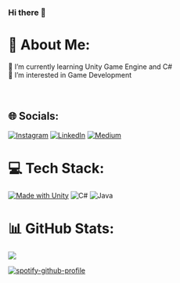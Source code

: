 ### Hi there 👋

<!--
**OnurKucukoz/OnurKucukoz** is a ✨ _special_ ✨ repository because its `README.md` (this file) appears on your GitHub profile.

Here are some ideas to get you started:

- 🔭 I’m currently working on ...
- 🌱 I’m currently learning ...
- 👯 I’m looking to collaborate on ...
- 🤔 I’m looking for help with ...
- 💬 Ask me about ...
- 📫 How to reach me: ...
- 😄 Pronouns: ...
- ⚡ Fun fact: ...
-->
# 💫 About Me:
🌱 I’m currently learning Unity Game Engine and C#<br>🤝 I’m interested in Game Development <br><br><br>


## 🌐 Socials:
[![Instagram](https://img.shields.io/badge/Instagram-%23E4405F.svg?logo=Instagram&logoColor=white)](https://instagram.com/kucukozonur) [![LinkedIn](https://img.shields.io/badge/LinkedIn-%230077B5.svg?logo=linkedin&logoColor=white)](https://linkedin.com/in/onur-kucukoz) [![Medium](https://img.shields.io/badge/Medium-12100E?logo=medium&logoColor=white)](https://medium.com/@@onurkkz) 

# 💻 Tech Stack:
[![Made with Unity](https://img.shields.io/badge/Made%20with-Unity-57b9d3.svg?style=for-the-badge&logo=unity)](https://unity3d.com) ![C#](https://img.shields.io/badge/c%23-%23239120.svg?style=for-the-badge&logo=csharp&logoColor=white) ![Java](https://img.shields.io/badge/java-%23ED8B00.svg?style=for-the-badge&logo=java&logoColor=white) 
# 📊 GitHub Stats:

![](https://github-readme-stats.vercel.app/api/top-langs/?username=OnurKucukoz&theme=tokyonight&hide_border=true&include_all_commits=true&count_private=true&layout=compact)

<!-- Proudly created with GPRM ( https://gprm.itsvg.in ) -->
[![spotify-github-profile](https://spotify-github-profile.vercel.app/api/view?uid=11184034050&cover_image=true&theme=novatorem&bar_color=24b71f&bar_color_cover=false)](https://spotify-github-profile.vercel.app/api/view?uid=11184034050&redirect=true)
